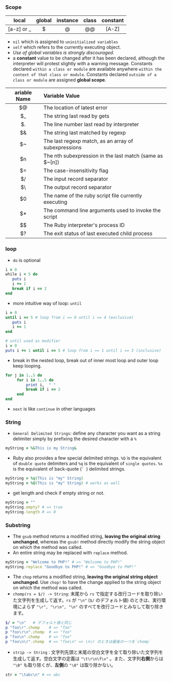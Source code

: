 ### Scope 
| local| global | instance | class | constant| 
|:------:|:------:|:-----:|:-----:|:-----:|
| \[a-z\] or _ | $ | @ | @@ | \[A-Z\] |
- `nil` which is assigned to `uninitialized variables` 
- `self` which refers to the currently executing object.
- _Use of global variables is strongly discouraged._
- a **constant** value to be changed after it has been declared, although the interpreter will protest slightly with a warning message.
  Constants declared `within a class or module` are available anywhere `within the context of that class or module`. Constants declared `outside of a class or module` are assigned **global scope**.

|ariable Name	|Variable Value|
|:------:|:------|
|$@	| The location of latest error                            |
|$_	| The string last read by gets                            |
|$.	| The line number last read by interpreter                |
|$&	| The string last matched by regexp                       |
|$~	| The last regexp match, as an array of subexpressions    |
|$n	| The nth subexpression in the last match (same as $~[n]) |
|$=	| The case-insensitivity flag                             |
|$/	| The input record separator                              |
|$\	| The output record separator                             |
|$0	| The name of the ruby script file currently executing    |
|$*	| The command line arguments used to invoke the script    |
|$$	| The Ruby interpreter's process ID                       |
|$?	| The exit status of last executed child process          |

### loop
- `do` is optional
```ruby
i = 0
while i < 5 do
   puts i
   i += 1
   break if i == 2
end
```
- more intuitive way of loop: `until`
```ruby
i = 0
until i == 5 # loop from i == 0 until i == 4 (exclusive)
   puts i
   i += 1
end

# until used as modifier
i = 0
puts i += 1 until i == 5 # loop from i == 1 until i == 5 (inclusive)
```
- break in the nested loop, break out of inner most loop and outer loop keep looping.
```ruby
for j in 1..5 do
     for i in 1..5 do
         print i,  " "
         break if i == 2
     end
end
```
- `next` is like `continue` in other languages
### String
- `General Delimited Strings`: define any character you want as a string delimiter simply by prefixing the desired character with a `%`
```ruby
myString = %&This is my String&
```
- Ruby also provides a few special delimited strings. `%Q` is the equivalent of `double quote` delimiters and `%q` is the equivalent of `single quotes`. `%x` is the equivalent of back-quote (`` `  ``) delimited strings.
```ruby
myString = %q(This is "my" String)
myString = %Q(This is "my" String) # works as well
```
- get length and check if empty string or not.
```ruby
myString = ""
myString.empty? # => true
myString.length # => 0
```
### Substring
- The `gsub` method returns a modified string, **leaving the original string unchanged**, whereas the `gsub!` method directly modify the string object on which the method was called.
- An entire string may be replaced with `replace` method.
```ruby
myString = "Welcome to PHP!" # => "Welcome to PHP!"
myString.replace "Goodbye to PHP!" # => "Goodbye to PHP!"
```
- The `chop` returns a modified string, **leaving the original string object unchanged**. Use `chop!` to have the change applied to the string object on which the method was called.
- `chomp(rs = $/) -> String`: 末尾から `rs` で指定する改行コードを取り除いた文字列を生成して返す。`rs` が `"\n"` (`$/` のデフォルト値) のときは、実行環境によらず `"\r", "\r\n", "\n"` のすべてを改行コードとみなして取り除きます。
```ruby
$/ = "\n"   # デフォルト値と同じ
p "foo\r".chomp    # => "foo"
p "foo\r\n".chomp  # => "foo"
p "foo\n".chomp    # => "foo"
p "foo\n\r".chomp  # => "foo\n" => \n\r のときは最後の一つを`chomp`
```
- `strip -> String` : 文字列先頭と末尾の空白文字を全て取り除いた文字列を生成して返す。空白文字の定義は `"\t\r\n\f\v"` 。また、文字列**右側**からは `"\0"` も取り除くが、**左側**の `"\0"` は取り除かない。
```ruby
str = "\tabc\n" # => abc
```